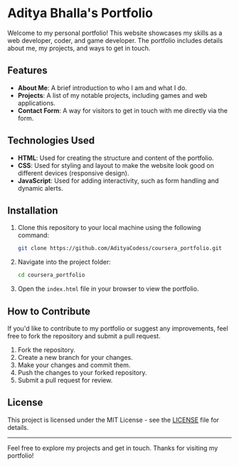 # Aditya Bhalla's Portfolio

Welcome to my personal portfolio! This website showcases my skills as a web developer, coder, and game developer. The portfolio includes details about me, my projects, and ways to get in touch.

## Features

- **About Me**: A brief introduction to who I am and what I do.
- **Projects**: A list of my notable projects, including games and web applications.
- **Contact Form**: A way for visitors to get in touch with me directly via the form.

## Technologies Used

- **HTML**: Used for creating the structure and content of the portfolio.
- **CSS**: Used for styling and layout to make the website look good on different devices (responsive design).
- **JavaScript**: Used for adding interactivity, such as form handling and dynamic alerts.

## Installation

1. Clone this repository to your local machine using the following command:

    ```bash
    git clone https://github.com/AdityaCodess/coursera_portfolio.git
    ```

2. Navigate into the project folder:

    ```bash
    cd coursera_portfolio
    ```

3. Open the `index.html` file in your browser to view the portfolio.

## How to Contribute

If you'd like to contribute to my portfolio or suggest any improvements, feel free to fork the repository and submit a pull request.

1. Fork the repository.
2. Create a new branch for your changes.
3. Make your changes and commit them.
4. Push the changes to your forked repository.
5. Submit a pull request for review.

## License

This project is licensed under the MIT License - see the [LICENSE](LICENSE) file for details.

---

Feel free to explore my projects and get in touch. Thanks for visiting my portfolio!
